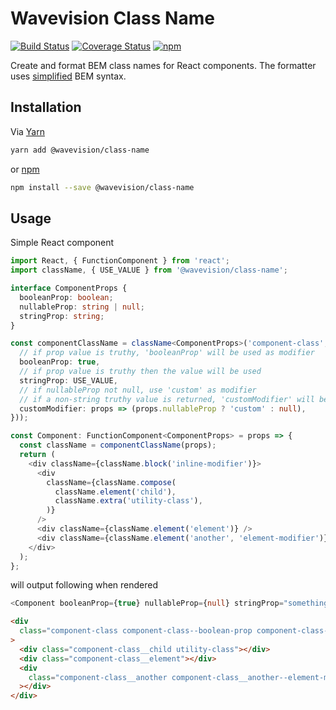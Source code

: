 # Wavevision Class Name

[![Build Status](https://travis-ci.org/wavevision/class-name.svg?branch=master)](https://travis-ci.org/wavevision/class-name)
[![Coverage Status](https://coveralls.io/repos/github/wavevision/class-name/badge.svg?branch=master)](https://coveralls.io/github/wavevision/class-name?branch=master)
[![npm](https://img.shields.io/npm/v/@wavevision/class-name)](https://www.npmjs.com/package/@wavevision/class-name)

Create and format BEM class names for React components. The formatter uses [simplified](https://github.com/csswizardry/inuit.css) BEM syntax.

## Installation

Via [Yarn](https://yarnpkg.com)

```bash
yarn add @wavevision/class-name
```

or [npm](https://npmjs.com)

```bash
npm install --save @wavevision/class-name
```

## Usage

Simple React component

```typescript jsx
import React, { FunctionComponent } from 'react';
import className, { USE_VALUE } from '@wavevision/class-name';

interface ComponentProps {
  booleanProp: boolean;
  nullableProp: string | null;
  stringProp: string;
}

const componentClassName = className<ComponentProps>('component-class', () => ({
  // if prop value is truthy, 'booleanProp' will be used as modifier
  booleanProp: true,
  // if prop value is truthy then the value will be used
  stringProp: USE_VALUE,
  // if nullableProp not null, use 'custom' as modifier
  // if a non-string truthy value is returned, 'customModifier' will be used
  customModifier: props => (props.nullableProp ? 'custom' : null),
}));

const Component: FunctionComponent<ComponentProps> = props => {
  const className = componentClassName(props);
  return (
    <div className={className.block('inline-modifier')}>
      <div
        className={className.compose(
          className.element('child'),
          className.extra('utility-class'),
        )}
      />
      <div className={className.element('element')} />
      <div className={className.element('another', 'element-modifier')} />
    </div>
  );
};
```

will output following when rendered

```typescript jsx
<Component booleanProp={true} nullableProp={null} stringProp="something" />
```

```html
<div
  class="component-class component-class--boolean-prop component-class--something"
>
  <div class="component-class__child utility-class"></div>
  <div class="component-class__element"></div>
  <div
    class="component-class__another component-class__another--element-modifier"
  ></div>
</div>
```
